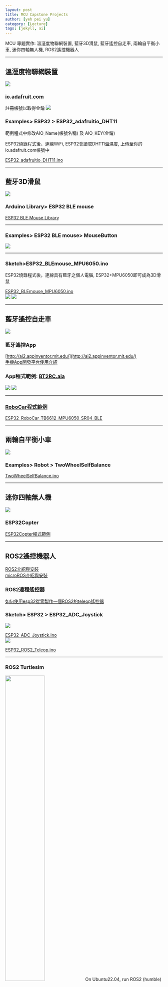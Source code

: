 ```yaml
---
layout: post
title: MCU Capstone Projects
author: [yeh pei yu]
category: [Lecture]
tags: [jekyll, ai]
---
```


MCU 專題實作: 溫溼度物聯網裝置, 藍牙3D滑鼠, 藍牙遙控自走車, 兩輪自平衡小車, 迷你四軸無人機, ROS2遙控機器人

---
## 溫溼度物聯網裝置
![](https://github.com/rkuo2000/MCU-course/blob/main/images/Example_DHT11.jpg?raw=true)

### [io.adafruit.com](https://io.adafruit.com/)
註冊帳號以取得金鑰
![](https://d2794n4cyhr13z.cloudfront.net/packs/production/media/src/images/landing/dashboard-chart-9f23396336bf1e7a3269416264d36544.png)

### Examples> ESP32 > ESP32_adafruitio_DHT11
範例程式中修改AIO_Name(帳號名稱) 及 AIO_KEY(金鑰)<br>

ESP32燒錄程式後，連線WiFi, ESP32會讀取DHT11溫濕度, 上傳至你的io.adafruit.com帳號中<br>

[ESP32_adafruitio_DHT11.ino](https://github.com/rkuo2000/Arduino/blob/master/examples/ESP32/ESP32_adafruitio_DHT11/ESP32_adafruitio_DHT11.ino)<br>

---
## 藍牙3D滑鼠
![](https://github.com/rkuo2000/MCU-course/blob/main/images/Example_ESP32_MPU6050.jpg?raw=true)

### Arduino Library> ESP32 BLE mouse
[ESP32 BLE Mouse Library](https://github.com/T-vK/ESP32-BLE-Mouse)<br>

---
### Examples> ESP32 BLE mouse> MouseButton
![](https://github.com/rkuo2000/MCU-course/blob/main/images/Examples_ESP32_BLE_mouse_MouseButton.png?raw=true)

---
### Sketch>ESP32_BLEmouse_MPU6050.ino
ESP32燒錄程式後，連線具有藍牙之個人電腦, ESP32+MPU6050即可成為3D滑鼠<br>

[ESP32_BLEmouse_MPU6050.ino](https://github.com/rkuo2000/arduino/blob/master/examples/ESP32/ESP32_BLEmouse_MPU6050/ESP32_BLEmouse_MPU6050.ino)<br>
![](https://github.com/rkuo2000/MCU-course/blob/main/images/Sketch_ESP32_BLEmouse_MPU6050.png?raw=true)
![](https://github.com/rkuo2000/MCU-course/blob/main/images/Sketch_ESP32_BLEmouse_MPU6050_monitor.png?raw=true)

---
## 藍牙遙控自走車
![](https://github.com/rkuo2000/MCU-course/blob/main/images/ESP32_RoboCar.jpg?raw=true)

### 藍牙遙控App
[http://ai2.appinventor.mit.edu/](http://ai2.appinventor.mit.edu/)<br>
[手機App開發平台使用介紹](https://rkuo2000.github.io/MCU-course/lecture/2022/04/23/MIT-App-Inventor-2.html)<br>

### App程式範例: [BT2RC.aia](https://github.com/rkuo2000/MCU-course/blob/main/files/BT2RC.aia)
![](https://github.com/rkuo2000/MCU-course/blob/main/images/AppInventor2_BT2RC_Designer.png?raw=true)
![](https://github.com/rkuo2000/MCU-course/blob/main/images/AppInventor2_BT2RC_Blocks.png?raw=true)

---
### [RoboCar程式範例](https://github.com/rkuo2000/Arduino/tree/master/examples/Robots/RoboCar) 
[ESP32_RoboCar_TB6612_MPU6050_SR04_BLE](https://github.com/rkuo2000/Arduino/tree/master/examples/Robots/RoboCar/ESP32_RoboCar_TB6612_MPU6050_SR04_BLE)<br>

---
## 兩輪自平衡小車
![](https://github.com/rkuo2000/MCU-course/blob/main/images/ESP32_SelfBalance_RoboCar.png?raw=true)

### Examples> Robot > TwoWheelSelfBalance
[TwoWheelSelfBalance.ino](https://github.com/rkuo2000/Arduino/blob/master/examples/Robots/TwoWheelSelfBalance/TwoWheelSelfBalance.ino)

---
## 迷你四軸無人機
![](https://github.com/rkuo2000/MCU-course/blob/main/images/ESP32_miniCopter.jpg?raw=true)

### ESP32Copter
[ESP32Copter程式範例](https://github.com/rkuo2000/Arduino/tree/master/examples/Robots/Esp32Copter)<br>

---
## ROS2遙控機器人
[ROS2介紹與安裝](https://rkuo2000.github.io/Robotics/lecture/2022/07/30/Robot-Operating-System.html)<br>
[microROS介紹與安裝](https://rkuo2000.github.io/Robotics/lecture/2022/07/31/microROS.html)<br>

### ROS2遠程遙控器
[如何使用esp32從零製作一個ROS2的teleop遙控器](https://chowdera.com/2021/10/20211023102532530v.html)

### Sketch> ESP32 > ESP32_ADC_Joystick
![](https://github.com/rkuo2000/MCU-course/blob/main/images/Example_ESP32_ADC_Joystick.jpg?raw=true)

[ESP32_ADC_Joystick.ino](https://github.com/rkuo2000/Arduino/blob/master/examples/ESP32/ESP32_ADC_Joystick/ESP32_ADC_Joystick.ino)<br>
![](https://github.com/rkuo2000/MCU-course/blob/main/images/Sketch_ESP32_ADC_Joystick.png?raw=true)

[ESP32_ROS2_Teleop.ino]()

---
### ROS2 Turtlesim
<img width="50%" height="50%" src="https://github.com/rkuo2000/Robotics/blob/main/images/ros2_run_turtlesim.png?raw=true">
On Ubuntu22.04, run ROS2 (humble)<br>
* ROS2 turtlesim
```
source_ros2
ros2 run turtlesim turtlesim_node
```

* ROS2 node & topic
```
source_ros2
ros2 node list
ros2 node info /turtlesim
ros2 topic echo /turtle1/cmd_vel
```
* ROS2 teleop_key
```
source_ros2
ros2 run turtlesim turtle_teleop_key
```

---
### ROS2遙控機器人
[ROS2_ESP32Bot](https://github.com/shirokunet/ros2_esp32bot)<br>
![](https://lh3.googleusercontent.com/x5sKEv_RQhGm5qCC-zDFmF9Mf-7K5WzPjpGSWVuvPcdpRqZMKhRcK4JSG6n6v8DPT4hlyWjmBaCpWVXGSWsfrTU7P2oyu0X9WnevnFgQllUyaeGwhWExFSdQxrCVoln-JorZiDvM0A)

<br>
<br>

*This site was last updated {{ site.time | date: "%B %d, %Y" }}.*


